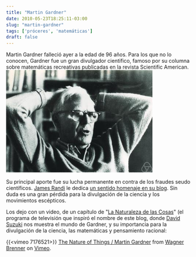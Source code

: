 ```yaml
---
title: "Martin Gardner"
date: 2010-05-23T18:25:11-03:00
slug: "martin-gardner"
tags: ['próceres', 'matemáticas']
draft: false
---
```

 
Martin Gardner falleció ayer a la edad de 96 años. Para los que no lo
conocen, Gardner fue un gran divulgador cientifico, famoso por su
columna sobre matemáticas recreativas publicadas en la revista
Scientific
American.![Martin\_Gardner.jpeg](Martin_Gardner.jpeg)

Su principal aporte fue su lucha permanente en contra de los fraudes
seudo científicos. [James Randi](/blog/2010/03/james-randi-una-leccion-de-escepticismo.html)
le dedica [un sentido homenaje en su blog](http://www.randi.org/site/index.php/swift-blog/995-my-world-is-a-little-darker.html).
Sin duda es una gran pérdida para la divulgación de la ciencia y los
movimientos escépticos.

Los dejo con un video, de un capítulo de 
"[La Naturaleza de las Cosas](http://www.cbc.ca/documentaries/natureofthings/)" (el programa de televisión que inspiró el nombre de este blog, donde [David
Suzuki](http://www.davidsuzuki.org/) nos muestra el mundo de Gardner, y
su importancia para la divulgación de la ciencia, las matemáticas y
pensamiento racional:

{{<vimeo 7176521>}}
[The Nature of Things / Martin Gardner](http://vimeo.com/7176521) from
[Wagner Brenner](http://vimeo.com/wbrenner) on
[Vimeo](http://vimeo.com).
